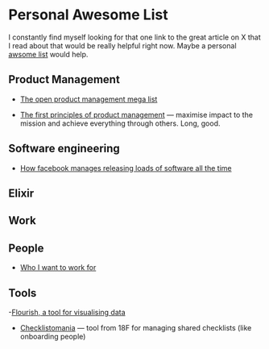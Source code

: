 # Personal Awesome List

I constantly find myself looking for that one link to the great article on X that I read about that would be really helpful right now. Maybe a personal [awsome list](https://github.com/sindresorhus/awesome) would help.

## Product Management

- [The open product management mega list](https://github.com/tron1991/open-product-management)

- [The first principles of product management](https://blackboxofpm.com/the-first-principles-of-product-management-ea0e2f2a018c) &mdash; maximise impact to the mission and achieve everything through others. Long, good.

## Software engineering

- [How facebook manages releasing loads of software all the time](https://t.co/4DNsiOFIZn)

## Elixir

## Work

## People

- [Who I want to work for](https://medium.com/@keavy/who-i-want-to-work-for-b04ce972c202)

## Tools

-[Flourish, a tool for visualising data](https://flourish.studio/)

- [Checklistomania](https://github.com/18F/checklistomania) &mdash; tool from 18F for managing shared checklists (like onboarding people)
